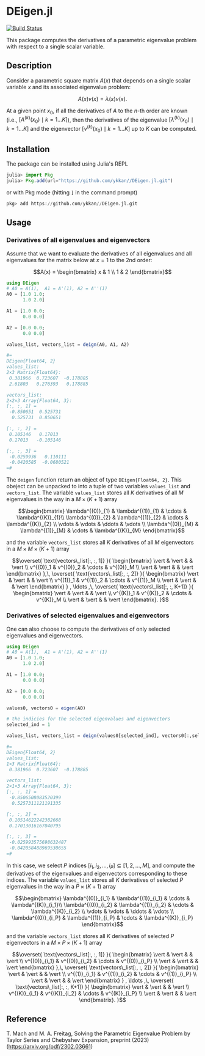 # DEigen.jl
[![Build Status](https://github.com/ykkan/DEigen.jl/actions/workflows/CI.yml/badge.svg?branch=main)](https://github.com/ykkan/DEigen.jl/actions/workflows/CI.yml?query=branch%3Amain)

This package computes the derivatives of a parametric eigenvalue problem with respect to a single scalar variable.

## Description
Consider a parametric square matrix $A(x)$ that depends on a single scalar variable $x$ and its associated eigenvalue problem:
```math
A(x)v(x) = \lambda(x)v(x). 
```
At a given point $x_0$, if all the derivatives of $A$ to the $n$-th order are known (i.e., $[A^{(k)}(x_0) \mid k=1\ldots K]$), 
then the derivatives of the eigenvalue $[\lambda^{(k)}(x_0) \mid k=1\ldots K]$ and the eigenvector $[v^{(k)}(x_0) \mid k=1\ldots K]$ up to $K$ can be computed. 

## Installation
The package can be installed using Julia's REPL
```julia
julia> import Pkg
julia> Pkg.add(url="https://github.com/ykkan//DEigen.jl.git")
```
or with Pkg mode (hitting `]` in the command prompt)
```julia
pkg> add https://github.com/ykkan//DEigen.jl.git
```

## Usage
### Derivatives of all eigenvalues and eigenvectors
Assume that we want to evaluate the derivatives of all eigenvalues and all eigenvalues for the matrix below at $x=1$ to the 2nd order:
```math
A(x) = 
\begin{bmatrix}
x & 1 \\
1 & 2
\end{bmatrix}
```

```julia
using DEigen
# A0 = A(1),  A1 = A'(1), A2 = A''(1)
A0 = [1.0 1.0;
      1.0 2.0]

A1 = [1.0 0.0;
      0.0 0.0]

A2 = [0.0 0.0;
      0.0 0.0]

values_list, vectors_list = deign(A0, A1, A2)

#=
DEigen{Float64, 2}
values_list:
2×3 Matrix{Float64}:
 0.381966  0.723607  -0.178885
 2.61803   0.276393   0.178885

vectors_list:
2×2×3 Array{Float64, 3}:
[:, :, 1] =
 -0.850651  0.525731
  0.525731  0.850651

[:, :, 2] =
 0.105146   0.17013
 0.17013   -0.105146

[:, :, 3] =
 -0.0259936   0.110111
 -0.0420585  -0.0680521
=#
```
The `deigen` function return an object of type `DEigen{Float64, 2}`. This obeject can be unpacked to into a tuple of two variables `values_list` and `vectors_list`.
The variable `values_list` stores all $K$ derivatives of all $M$ eigenvalues in the way in a $M\times(K+1)$ array
```math
\begin{bmatrix}
\lambda^{(0)}_{1} & \lambda^{(1)}_{1} & \cdots & \lambda^{(K)}_{1}\\
\lambda^{(0)}_{2} & \lambda^{(1)}_{2} & \cdots & \lambda^{(K)}_{2} \\
\vdots            & \vdots            & \ddots & \vdots  \\
\lambda^{(0)}_{M} & \lambda^{(1)}_{M} & \cdots & \lambda^{(K)}_{M}
\end{bmatrix}
```
and the variable `vectors_list` stores all $K$ derivatives of all $M$ eigenvectors in a $M\times M\times (K+1)$ array
```math
\overset{ \text{vectors\_list[:, :, 1]} }{
  \begin{bmatrix}
  \vert & \vert &        & \vert \\
  v^{(0)}_1   & v^{(0)}_2   & \cdots & v^{(0)}_M   \\
  \vert & \vert &        & \vert
  \end{bmatrix}
},\,
\overset{ \text{vectors\_list[:, :, 2]} }{
\begin{bmatrix}
  \vert & \vert &        & \vert \\
  v^{(1)}_1   & v^{(1)}_2   & \cdots & v^{(1)}_M   \\
  \vert & \vert &        & \vert
\end{bmatrix}
}
,
\ldots
,\,
\overset{ \text{vectors\_list[:, :, K+1]} }{
  \begin{bmatrix}
  \vert & \vert &        & \vert \\
  v^{(K)}_1   & v^{(K)}_2   & \cdots & v^{(K)}_M   \\
  \vert & \vert &        & \vert
\end{bmatrix}.
}
```


### Derivatives of selected eigenvalues and eigenvectors
One can also choose to compute the derivatives of only selected eigenvalues and eigenvectors.
```julia
using DEigen
# A0 = A(1),  A1 = A'(1), A2 = A''(1)
A0 = [1.0 1.0;
      1.0 2.0]

A1 = [1.0 0.0;
      0.0 0.0]

A2 = [0.0 0.0;
      0.0 0.0]

values0, vectors0 = eigen(A0)

# the indicies for the selected eigenvalues and eigenvectors
selected_ind = 1

values_list, vectors_list = deign(values0[selected_ind], vectors0[:,selected_ind], A0, A1, A2)

#=
DEigen{Float64, 2}
values_list:
1×3 Matrix{Float64}:
 0.381966  0.723607  -0.178885

vectors_list:
2×1×3 Array{Float64, 3}:
[:, :, 1] =
 -0.8506508083520399
  0.5257311121191335

[:, :, 2] =
 0.10514622242382668
 0.17013016167040795

[:, :, 3] =
 -0.025993575698632487
 -0.042058488969530655
=#
```
In this case, we select $P$ indices $[i_1,i_2,\ldots,i_P] \subseteq [1,2,\ldots,M]$, and compute the derivatives of the eigenvalues and eigenvectors corresponding to these indices.
The variable `values_list` stores all $K$ derivatives of selected $P$ eigenvalues in the way in a $P\times(K+1)$ array
```math
\begin{bmatrix}
\lambda^{(0)}_{i_1} & \lambda^{(1)}_{i_1} & \cdots & \lambda^{(K)}_{i_1}\\
\lambda^{(0)}_{i_2} & \lambda^{(1)}_{i_2} & \cdots & \lambda^{(K)}_{i_2} \\
\vdots            & \vdots            & \ddots & \vdots  \\
\lambda^{(0)}_{i_P} & \lambda^{(1)}_{i_P} & \cdots & \lambda^{(K)}_{i_P}
\end{bmatrix}
```
and the variable `vectors_list` stores all $K$ derivatives of selected $P$ eigenvectors in a $M\times P\times (K+1)$ array
```math
\overset{ \text{vectors\_list[:, :, 1]} }{
  \begin{bmatrix}
  \vert & \vert &        & \vert \\
  v^{(0)}_{i_1}   & v^{(0)}_{i_2}   & \cdots & v^{(0)}_{i_P}   \\
  \vert & \vert &        & \vert
  \end{bmatrix}
},\,
\overset{ \text{vectors\_list[:, :, 2]} }{
\begin{bmatrix}
  \vert & \vert &        & \vert \\
  v^{(1)}_{i_1}   & v^{(1)}_{i_2}   & \cdots & v^{(1)}_{i_P}   \\
  \vert & \vert &        & \vert
\end{bmatrix}
}
,
\ldots
,\,
\overset{ \text{vectors\_list[:, :, K+1]} }{
  \begin{bmatrix}
  \vert & \vert &        & \vert \\
  v^{(K)}_{i_1}   & v^{(K)}_{i_2}   & \cdots & v^{(K)}_{i_P}   \\
  \vert & \vert &        & \vert
\end{bmatrix}.
}
```

## Reference
T. Mach and M. A. Freitag, Solving the Parametric Eigenvalue Problem by Taylor Series and Chebyshev Expansion, preprint (2023)
(https://arxiv.org/pdf/2302.03661)
